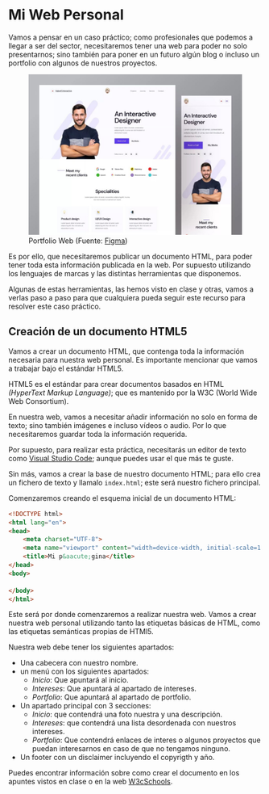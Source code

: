 # Mi Web Personal

Vamos a pensar en un caso práctico; como profesionales que podemos a llegar a ser del sector, necesitaremos tener una web para poder no solo presentarnos; sino también para poner en un futuro algún blog o incluso un portfolio con algunos de nuestros proyectos.

<figure>
    <img src="../imgs/1679600688291.jpeg" alt="Web Personal">
    <figcaption>Portfolio Web (Fuente: <a href="https://www.figma.com/community/file/1144519064091466465/personal-portfolio-website">Figma</a>)</figcaption>
</figure>

Es por ello, que necesitaremos publicar un documento HTML, para poder tener toda esta información publicada en la web. Por supuesto utilizando los lenguajes de marcas y las distintas herramientas que disponemos.

Algunas de estas herramientas, las hemos visto en clase y otras, vamos a verlas paso a paso para que cualquiera pueda seguir este recurso para resolver este caso práctico.

## Creación de un documento HTML5

Vamos a crear un documento HTML, que contenga toda la información necesaria para nuestra web personal. Es importante mencionar que vamos a trabajar bajo el estándar HTML5.

HTML5 es el estándar para crear documentos basados en HTML _(HyperText Markup Language)_; que es mantenido por la W3C (World Wide Web Consortium).

En nuestra web, vamos a necesitar añadir información no solo en forma de texto; sino también imágenes e incluso vídeos o audio. Por lo que necesitaremos guardar toda la información requerida.

Por supuesto, para realizar esta práctica, necesitarás un editor de texto como [Visual Studio Code](https://code.visualstudio.com/); aunque puedes usar el que más te guste.

Sin más, vamos a crear la base de nuestro documento HTML; para ello crea un fichero de texto y llamalo ```index.html```; este será nuestro fichero principal.

Comenzaremos creando el esquema inicial de un documento HTML:

```html
<!DOCTYPE html>
<html lang="en">
<head>
    <meta charset="UTF-8">
    <meta name="viewport" content="width=device-width, initial-scale=1.0">
    <title>Mi p&aacute;gina</title>
</head>
<body>
    
</body>
</html>
```

Este será por donde comenzaremos a realizar nuestra web. Vamos a crear nuestra web personal utilizando tanto las etiquetas básicas de HTML, como las etiquetas semánticas propias de HTMl5.

Nuestra web debe tener los siguientes apartados:

* Una cabecera con nuestro nombre.
* un menú con los siguientes apartados:
    * _Inicio_: Que apuntará al inicio.
    * _Intereses_: Que apuntará al apartado de intereses.
    * _Portfolio_: Que apuntará al apartado de portfolio.
* Un apartado principal con 3 secciones:
    * _Inicio_: que contendrá una foto nuestra y una descripción.
    * _Intereses_: que contendrá una lista desordenada con nuestros intereses.
    * _Portfolio_: Que contendrá enlaces de interes o algunos proyectos que puedan interesarnos en caso de que no tengamos ninguno.
* Un footer con un disclaimer incluyendo el copyrigth y año.

Puedes encontrar información sobre como crear el documento en los apuntes vistos en clase o en la web [W3cSchools](https://www.w3schools.com/).

